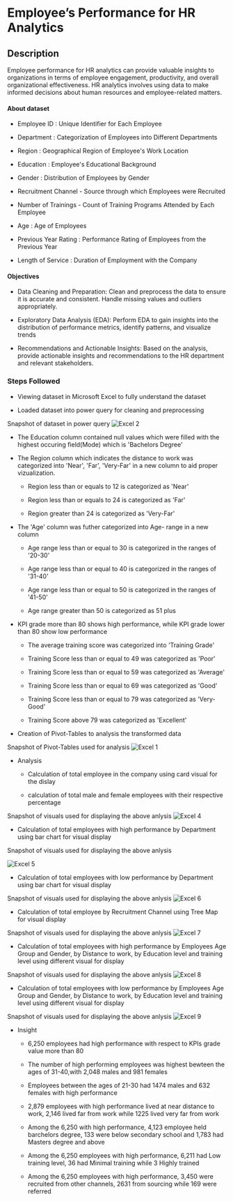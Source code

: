 
# Employee’s Performance for HR Analytics


## Description
Employee performance for HR analytics can provide valuable insights to organizations in terms of employee engagement, productivity, and overall organizational effectiveness. HR analytics involves using data to make informed decisions about human resources and employee-related matters. 

  #### About dataset

  -  Employee ID : Unique Identifier for Each Employee

  - Department  : Categorization of Employees into Different Departments

  - Region : Geographical Region of Employee's Work Location

  - Education : Employee's Educational Background

  - Gender : Distribution of Employees by Gender

  - Recruitment Channel - Source through which Employees were Recruited

  - Number of Trainings - Count of Training Programs Attended by Each Employee
  
  -  Age : Age of Employees

  - Previous Year Rating : Performance Rating of Employees from the Previous Year

  - Length of Service : Duration of Employment with the Company
  
#### Objectives 
- Data Cleaning and Preparation: Clean and preprocess the data to ensure it is accurate and consistent. Handle missing values and outliers appropriately.

- Exploratory Data Analysis (EDA): Perform EDA to gain insights into the distribution of performance metrics, identify patterns, and visualize trends

- Recommendations and Actionable Insights: Based on the analysis, provide actionable insights and recommendations to the HR department and relevant stakeholders. 

### Steps Followed

- Viewing dataset in Microsoft Excel to fully understand the dataset

- Loaded dataset into power query for cleaning and preprocessing

Snapshot of dataset in power query
![Excel 2](https://github.com/user-attachments/assets/69aba7f3-25ed-427d-80fd-665433697539)

  - The Education column contained null values which were filled with the highest occuring field(Mode) which is 'Bachelors Degree'

  - The Region column which indicates the distance to work was categorized into 'Near', 'Far', 'Very-Far' in a new column to aid proper vizualization.

      - Region less than or equals to 12 is categorized as 'Near'

      - Region less than or equals to 24 is categorized as 'Far'

      - Region greater than 24 is categorized as 'Very-Far'

  - The 'Age' column was futher categorized into Age- range in a new column
    
    - Age range less than or equal to 30 is categorized in the ranges of '20-30'

    - Age range less than or equal to 40 is categorized in the ranges of '31-40'

    - Age range less than or equal to 50 is categorized in the ranges of '41-50'

    - Age range greater than 50 is categorized as 51 plus

- KPI grade more than 80 shows high performance, while KPI grade lower than 80 show low performance


   - The average training score was categorized into 'Training Grade' 
  
    - Training Score less than or equal to 49 was categorized as 'Poor'

    - Training Score less than or equal to 59 was categorized as 'Average'

    - Training Score less than or equal to 69 was categorized as 'Good'

    - Training Score less than or equal to 79 was categorized as 'Very-Good'

    - Training Score above 79 was categorized as 'Excellent'

    
- Creation of Pivot-Tables to analysis the transformed data

Snapshot of Pivot-Tables used for analysis 
![Excel 1](https://github.com/user-attachments/assets/664cec41-8156-4ecc-bd8e-5c56baec54ff)

- Analysis

  - Calculation of total employee in the company using card visual for the dislay

  - calculation of total male and female employees with their respective percentage

Snapshot of visuals used for displaying the above anlysis 
![Excel 4](https://github.com/user-attachments/assets/45939026-1d8d-4489-83d3-2fec75c6f3f2)

 - Calculation of total employees with high performance by Department using bar chart for visual display

 Snapshot of visuals used for displaying the above anlysis 
 
 ![Excel 5](https://github.com/user-attachments/assets/910eba53-20a1-4cb1-bb56-f55dd79b12db)

 - Calculation of total employees with low performance by Department using bar chart for visual display

 Snapshot of visuals used for displaying the above anlysis 
 ![Excel 6](https://github.com/user-attachments/assets/22678968-3c66-4ff9-8f75-5355f5d20b54)

  - Calculation of total employee by Recruitment Channel using Tree Map for visual display

Snapshot of visuals used for displaying the above anlysis 
![Excel 7](https://github.com/user-attachments/assets/101b1bc4-3e9c-4288-9976-465e3944b9b3)

 - Calculation of total employees with high performance by Employees Age Group and Gender, by Distance to work, by Education level and training level using different visual for display

 Snapshot of visuals used for displaying the above anlysis 
 ![Excel 8](https://github.com/user-attachments/assets/c6d5b398-be98-49ad-8068-54383e4fbf7a)

 - Calculation of total employees with low performance by Employees Age Group and Gender, by Distance to work, by Education level and training level using different visual for display

 Snapshot of visuals used for displaying the above anlysis 
 ![Excel 9](https://github.com/user-attachments/assets/c03465d5-e269-4cc3-96ab-194736762585)


- Insight 
  - 6,250 employees had high performance with respect to KPIs grade value more than 80

  - The number of high performing employees was highest bewteen the ages of 31-40,with 2,048 males and 981 females

  - Employees between the ages of 21-30 had 1474 males and 632 females with high performance 

  - 2,879 employees with high performance lived at near distance to work, 2,146 lived far from work while 1225 lived very far from work

  - Among the 6,250 with high performance, 4,123 employee held barchelors degree, 133 were below secondary school and 1,783 had Masters degree and above

  - Among the 6,250 employees with high performance, 6,211 had Low training level, 36 had Minimal training while 3 Highly trained

  - Among the 6,250 employees with high performance, 3,450 were recruited from other channels, 2631 from sourcing while 169 were referred
